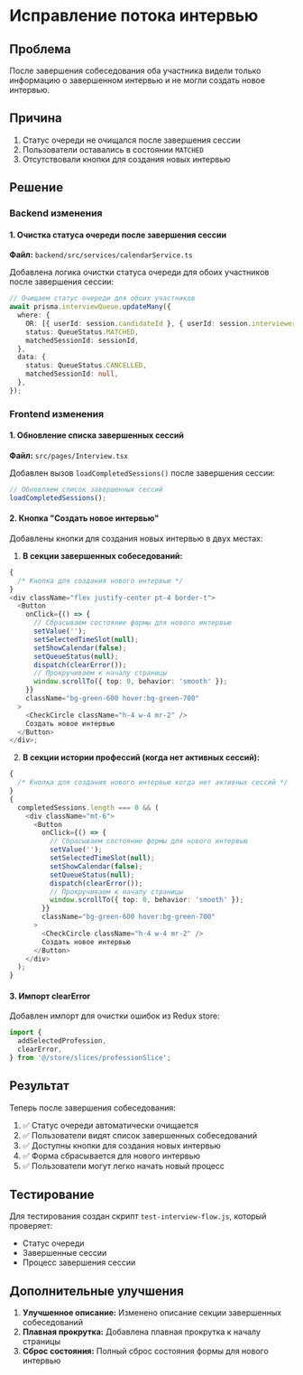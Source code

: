 # Исправление потока интервью

## Проблема

После завершения собеседования оба участника видели только информацию о завершенном интервью и не могли создать новое интервью.

## Причина

1. Статус очереди не очищался после завершения сессии
2. Пользователи оставались в состоянии `MATCHED`
3. Отсутствовали кнопки для создания новых интервью

## Решение

### Backend изменения

#### 1. Очистка статуса очереди после завершения сессии

**Файл:** `backend/src/services/calendarService.ts`

Добавлена логика очистки статуса очереди для обоих участников после завершения сессии:

```typescript
// Очищаем статус очереди для обоих участников
await prisma.interviewQueue.updateMany({
  where: {
    OR: [{ userId: session.candidateId }, { userId: session.interviewerId }],
    status: QueueStatus.MATCHED,
    matchedSessionId: sessionId,
  },
  data: {
    status: QueueStatus.CANCELLED,
    matchedSessionId: null,
  },
});
```

### Frontend изменения

#### 1. Обновление списка завершенных сессий

**Файл:** `src/pages/Interview.tsx`

Добавлен вызов `loadCompletedSessions()` после завершения сессии:

```typescript
// Обновляем список завершенных сессий
loadCompletedSessions();
```

#### 2. Кнопка "Создать новое интервью"

Добавлены кнопки для создания новых интервью в двух местах:

1. **В секции завершенных собеседований:**

```typescript
{
  /* Кнопка для создания нового интервью */
}
<div className="flex justify-center pt-4 border-t">
  <Button
    onClick={() => {
      // Сбрасываем состояние формы для нового интервью
      setValue('');
      setSelectedTimeSlot(null);
      setShowCalendar(false);
      setQueueStatus(null);
      dispatch(clearError());
      // Прокручиваем к началу страницы
      window.scrollTo({ top: 0, behavior: 'smooth' });
    }}
    className="bg-green-600 hover:bg-green-700"
  >
    <CheckCircle className="h-4 w-4 mr-2" />
    Создать новое интервью
  </Button>
</div>;
```

2. **В секции истории профессий (когда нет активных сессий):**

```typescript
{
  /* Кнопка для создания нового интервью когда нет активных сессий */
}
{
  completedSessions.length === 0 && (
    <div className="mt-6">
      <Button
        onClick={() => {
          // Сбрасываем состояние формы для нового интервью
          setValue('');
          setSelectedTimeSlot(null);
          setShowCalendar(false);
          setQueueStatus(null);
          dispatch(clearError());
          // Прокручиваем к началу страницы
          window.scrollTo({ top: 0, behavior: 'smooth' });
        }}
        className="bg-green-600 hover:bg-green-700"
      >
        <CheckCircle className="h-4 w-4 mr-2" />
        Создать новое интервью
      </Button>
    </div>
  );
}
```

#### 3. Импорт clearError

Добавлен импорт для очистки ошибок из Redux store:

```typescript
import {
  addSelectedProfession,
  clearError,
} from '@/store/slices/professionSlice';
```

## Результат

Теперь после завершения собеседования:

1. ✅ Статус очереди автоматически очищается
2. ✅ Пользователи видят список завершенных собеседований
3. ✅ Доступны кнопки для создания новых интервью
4. ✅ Форма сбрасывается для нового интервью
5. ✅ Пользователи могут легко начать новый процесс

## Тестирование

Для тестирования создан скрипт `test-interview-flow.js`, который проверяет:

- Статус очереди
- Завершенные сессии
- Процесс завершения сессии

## Дополнительные улучшения

1. **Улучшенное описание:** Изменено описание секции завершенных собеседований
2. **Плавная прокрутка:** Добавлена плавная прокрутка к началу страницы
3. **Сброс состояния:** Полный сброс состояния формы для нового интервью
